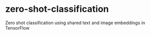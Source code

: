 # zero-shot-classification
Zero shot classification using shared text and image embeddings in TensorFlow
